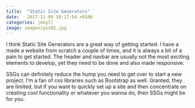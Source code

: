 ```yaml
---
title:  "Static Site Generators"
date:   2017-11-09 10:17:54 +0100
categories: jekyll
image: images/pic02.jpg
---
```

I think Static Site Generators are a great way of getting started. I have a made a website from scratch a couple of times, and it is always a bit of a pain to get started. The header and navbar are usually not the most exciting elements to develop, yet they need to be done and also made responsive. 

SSGs can definitely reduce the hump you need to get over to start a new project. I’m a fan of css libraries such as Bootstrap as well. Granted, they are limited, but if you want to quickly set up a site and then concentrate on creating cool functionality or whatever you wanna do, then SSGs might be for you.